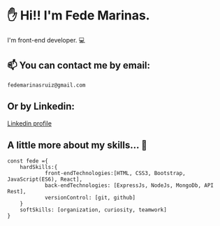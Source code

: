 # ✋ Hi!! I'm Fede Marinas. 

I'm front-end developer. 💻

## 📫 You can contact me by email:

```
fedemarinasruiz@gmail.com
```

## Or by Linkedin:

[Linkedin profile](https://www.linkedin.com/in/federico-marinas/)


## A little more about my skills... 🚀

```
const fede ={
    hardSkills:{
            front-endTechnologies:[HTML, CSS3, Bootstrap, JavaScript(ES6), React],
            back-endTechnologies: [ExpressJs, NodeJs, MongoDb, API Rest],
            versionControl: [git, github]
    }
    softSkills: [organization, curiosity, teamwork]
}
```

